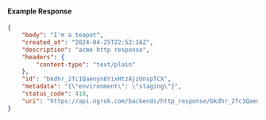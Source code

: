 <!-- Code generated for API Clients. DO NOT EDIT. -->

#### Example Response

```json
{
	"body": "I'm a teapot",
	"created_at": "2024-04-25T22:52:16Z",
	"description": "acme http response",
	"headers": {
		"content-type": "text/plain"
	},
	"id": "bkdhr_2fc1Qaenyn8YixHtzAjzUnspTCX",
	"metadata": "{\"environment\": \"staging\"}",
	"status_code": 418,
	"uri": "https://api.ngrok.com/backends/http_response/bkdhr_2fc1Qaenyn8YixHtzAjzUnspTCX"
}
```
